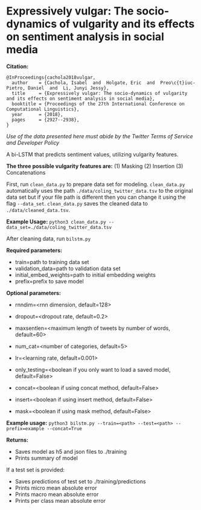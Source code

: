 # Expressively vulgar: The socio-dynamics of vulgarity and its effects on sentiment analysis in social media

**Citation:**
```
@InProceedings{cachola2018vulgar,
  author    = {Cachola, Isabel  and  Holgate, Eric  and  Preo\c{t}iuc-Pietro, Daniel  and  Li, Junyi Jessy},
  title     = {Expressively vulgar: The socio-dynamics of vulgarity and its effects on sentiment analysis in social media},
  booktitle = {Proceedings of the 27th International Conference on Computational Linguistics},
  year      = {2018},
  pages     = {2927--2938},
}
```

*Use of the data presented here must abide by the Twitter Terms of Service and Developer Policy*

A bi-LSTM that predicts sentiment values, utilizing vulgarity features.

**The three possible vulgarity features are:**
(1) Masking
(2) Insertion
(3) Concatenations

First, run `clean_data.py` to prepare data set for modeling.
`clean_data.py` automatically uses the path `./data/coling_twitter_data.tsv` to the original data set but if your file path
is different then you can change it using the flag `--data_set`. `clean_data.py` saves the cleaned data to `./data/cleaned_data.tsv`.

**Example Usage:**
`python3 clean_data.py --data_set=./data/coling_twitter_data.tsv`

After cleaning data, run `bilstm.py`

**Required parameters:**
- train=path to training data set
- validation_data=path to validation data set
- initial_embed_weights=path to initial embedding weights
- prefix=prefix to save model

**Optional parameters:**
- rnndim=<rnn dimension, default=128>
- dropout=<dropout rate, default=0.2>
- maxsentlen=<maximum length of tweets by number of words, default=60>
- num_cat=<number of categories, default=5>
- lr=<learning rate, default=0.001>
- only_testing=<boolean if you only want to load a saved model, default=False>

- concat=<boolean if using concat method, default=False>
- insert=<boolean if using insert method, default=False>
- mask=<boolean if using mask method, default=False>

**Example usage:**
`python3 bilstm.py --train=<path> --test=<path> --prefix=example --concat=True`

**Returns:**
- Saves model as h5 and json files to ./training
- Prints summary of model

If a test set is provided:
- Saves predictions of test set to ./training/predictions
- Prints micro mean absolute error
- Prints macro mean absolute error
- Prints per class mean absolute error
